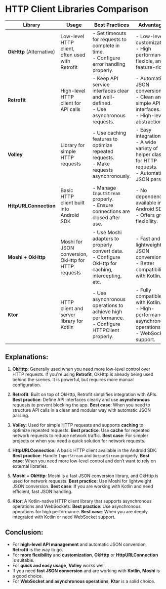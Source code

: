 # HTTP Client Libraries Comparison

| **Library**           | **Usage**                                                     | **Best Practices**                                                                                  | **Advantages**                                                                                     | **Disadvantages**                                                                               |
|-----------------------|---------------------------------------------------------------|------------------------------------------------------------------------------------------------------|----------------------------------------------------------------------------------------------------|------------------------------------------------------------------------------------------------|
| **OkHttp** (Alternative) | Low-level HTTP client, often used with Retrofit               | - Set timeouts for requests to complete in time.<br> - Configure error handling properly.             | - Low-level customization.<br> - High performance, flexible, and feature-rich.                      | - Requires more manual setup.<br> - Might need deeper control over HTTP requests.              |
| **Retrofit**           | High-level HTTP client for API calls                         | - Keep API service interfaces clear and well-defined.<br> - Use asynchronous requests.                | - Automatic JSON conversion.<br> - Clean and simple API interfaces.<br> - High-level abstraction.   | - Relies on OkHttp, so it's not independent.<br> - May consume more memory.                      |
| **Volley**             | Library for simple HTTP requests                             | - Use caching features to optimize repeated requests.<br> - Make requests asynchronously.            | - Easy integration.<br> - A wide variety of helper classes for HTTP requests.<br> - Automatic JSON parsing. | - Slower response times, especially with large data.<br> - May consume more memory.             |
| **HttpURLConnection**   | Basic HTTP client built into Android SDK                      | - Manage `InputStream` properly.<br> - Ensure connections are closed after use.                       | - No dependencies, available in Android SDK.<br> - Offers great flexibility.                       | - Requires more manual handling.<br> - Not as powerful as OkHttp and Retrofit.                  |
| **Moshi + OkHttp**     | Moshi for JSON conversion, OkHttp for HTTP requests           | - Use Moshi adapters to properly convert data.<br> - Configure OkHttp for caching, intercepting, etc.  | - Fast and lightweight JSON conversion.<br> - Better compatibility with Kotlin.                     | - Less popular.<br> - May require more low-level configuration.                               |
| **Ktor**               | HTTP client and server library for Kotlin                     | - Use asynchronous operations to achieve high performance.<br> - Configure HTTPClient properly.       | - Fully compatible with Kotlin.<br> - High-performance asynchronous operations.<br> - WebSocket support. | - Less popular, community support may be limited.<br> - Requires learning if new to Kotlin.     |

## Explanations:

1. **OkHttp**: Generally used when you need more low-level control over HTTP requests. If you're using **Retrofit**, OkHttp is already being used behind the scenes. It is powerful, but requires more manual configuration.

2. **Retrofit**: Built on top of OkHttp, Retrofit simplifies integration with APIs. **Best practice**: Define API interfaces clearly and use **asynchronous** requests to prevent blocking the app. **Best case**: When you need to structure API calls in a clean and modular way with automatic JSON parsing.

3. **Volley**: Used for simple HTTP requests and supports **caching** to optimize repeated requests. **Best practice**: Use **cache** for repeated network requests to reduce network traffic. **Best case**: For simpler projects or when you need a quick solution for network requests.

4. **HttpURLConnection**: A basic HTTP client available in the Android SDK. **Best practice**: Handle `InputStream` and `OutputStream` properly. **Best case**: When you need more low-level control and don’t want to rely on external libraries.

5. **Moshi + OkHttp**: Moshi is a fast JSON conversion library, and OkHttp is used for network requests. **Best practice**: Use Moshi for lightweight JSON conversion. **Best case**: If you are working with Kotlin and need efficient, fast JSON handling.

6. **Ktor**: A Kotlin-native HTTP client library that supports asynchronous operations and WebSockets. **Best practice**: Use asynchronous operations for high performance. **Best case**: When you are deeply integrated with Kotlin or need WebSocket support.

## Conclusion:
- For **high-level API management** and automatic JSON conversion, **Retrofit** is the way to go.
- For **more flexibility** and **customization**, **OkHttp** or **HttpURLConnection** is suitable.
- For **quick and easy usage**, **Volley** works well.
- If you need **fast JSON conversion** and are working with **Kotlin**, **Moshi** is a good choice.
- For **WebSocket and asynchronous operations**, **Ktor** is a solid choice.
